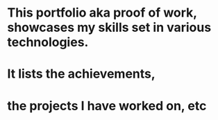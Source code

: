 # This portfolio aka proof of work, showcases my skills set in various technologies. 
# It lists the achievements,
# the projects I have worked on, etc
